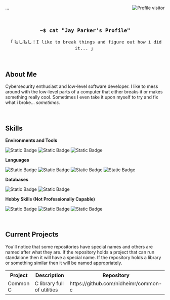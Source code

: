 ...
<a href="https://komarev.com/ghpvc/?username=nidheimr">
  <img align="right" src="https://komarev.com/ghpvc/?username=nidheimr&label=Visitors&color=0e75b6&style=for-the-badge" alt="Profile visitor" />
</a>

<br>

<h3 align="center"><samp>~$ cat "Jay Parker's Profile"</samp></h3>
<p align="center"><samp>「</samp> もしもし！<samp>I like to break things and figure out how i did it... 」</samp></p>

<br>

<div>
  <h2>About Me</h2>
  <p>Cybersecurity enthusiast and low-level software developer. I like to mess around with the low-level parts of a computer that either breaks it or makes something really cool. Sometimes I even take it upon myself to try and fix what i broke... <em>sometimes</em>.</p>
</div>

<br>

<div>
  <h2>Skills</h2>

  <strong>Environments and Tools</strong>
  
  ![Static Badge](https://img.shields.io/badge/Arch%20Linux-black?style=for-the-badge&logo=archlinux&logoColor=%231793D1&labelColor=%23000000&color=%231793D1)
  ![Static Badge](https://img.shields.io/badge/git-black?style=for-the-badge&logo=git&logoColor=%23F05032&labelColor=%23000000&color=%23F05032)
  ![Static Badge](https://img.shields.io/badge/Neovim-black?style=for-the-badge&logo=neovim&logoColor=%2357A143&labelColor=%23000000&color=%2357A143)

  <strong>Languages</strong>
  
  ![Static Badge](https://img.shields.io/badge/x86_64%20ASM-black?style=for-the-badge&logo=amd&logoColor=%23ED1C24&labelColor=%23000000&color=%23ED1C24)
  ![Static Badge](https://img.shields.io/badge/C-black?style=for-the-badge&logo=c&logoColor=%23A8B9CC&labelColor=%23000000&color=%23A8B9CC)
  ![Static Badge](https://img.shields.io/badge/C%2B%2B-black?style=for-the-badge&logo=c%2B%2B&logoColor=%2300599C&labelColor=%23000000&color=%2300599C)
  ![Static Badge](https://img.shields.io/badge/Python-black?style=for-the-badge&logo=python&logoColor=%233776AB&labelColor=%23000000&color=%233776AB)

  <strong>Databases</strong>
  
  ![Static Badge](https://img.shields.io/badge/MySQL-black?style=for-the-badge&logo=mysql&logoColor=%234479A1&labelColor=%23000000&color=%234479A1)
  ![Static Badge](https://img.shields.io/badge/MongoDB-black?style=for-the-badge&logo=mongodb&logoColor=%2347A248&labelColor=%23000000&color=%2347A248)

  <strong>Hobby Skills (Not Professionally Capable)</strong>

  ![Static Badge](https://img.shields.io/badge/SvelteKit-black?style=for-the-badge&logo=svelte&logoColor=%23FF3E00&labelColor=%23000000&color=%23FF3E00)
  ![Static Badge](https://img.shields.io/badge/Go-black?style=for-the-badge&logo=go&logoColor=%2300ADD8&labelColor=%23000000&color=%2300ADD8)
  ![Static Badge](https://img.shields.io/badge/TypeScript-black?style=for-the-badge&logo=typescript&logoColor=%233178C6&labelColor=%23000000&color=%233178C6)
</div>

<br>

<div>  
  <h2>Current Projects</h2>
  <p>You'll notice that some repositories have special names and others are named after what they are. If the repository holds a project that can run standalone then it will have a special name. If the repository holds a library or something similar then it will be named appropriately.</p>
  
  <table>
    <tr>
      <th>Project</th>
      <th>Description</th>
      <th>Repository</th>
    </tr>
    <tr>
      <td>Common C</td>
      <td>C library full of utilities</td>
      <td>https://github.com/nidheimr/common-c</td>
    </tr>
  </table>
</div>
